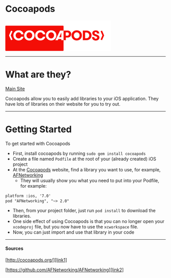 # Cocoapods

![Cocoapods][img1]

---

# What are they?

[Main Site][link1]

Cocoapods allow you to easily add libraries to your iOS application. They have lots of libraries on their website for you to try out.

---

# Getting Started

To get started with Cocoapods

* First, install cocoapods by running `sudo gem install cocoapods`
* Create a file named `Podfile` at the root of your (already created) iOS project
* At the [Cocoapods][link1] website, find a library you want to use, for example, [AFNetworking][link2]
	* They will usually show you what you need to put into your Podfile, for example:
```
platform :ios, '7.0'
pod "AFNetworking", "~> 2.0"
```
* Then, from your project folder, just run `pod install` to download the libraries.
* One side effect of using Cocoapods is that you can no longer open your `xcodeproj` file, but you now have to use the `xcworkspace` file.
* Now, you can just import and use that library in your code

---

#### Sources

[http://cocoapods.org/][link1]

[https://github.com/AFNetworking/AFNetworking][link2]

[link1]: http://cocoapods.org/
[link2]: https://github.com/AFNetworking/AFNetworking

[img1]: /assets/2014-08-12/cocoapods.png